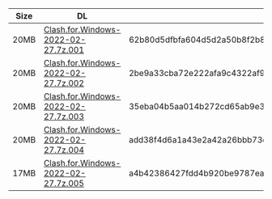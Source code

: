 |    Size   |     DL  | sha512sum |
|  ---  |  ---  |  ---  |
| 20MB | [Clash.for.Windows-2022-02-27.7z.001](https://cdn.jsdelivr.net/gh/appleians/cfw_m1@main/Clash.for.Windows-2022-02-27.7z.001) | 62b80d5dfbfa604d5d2a50b8f2b8389b913df4cca21d729c6db88ff8e7ca7d0101fbd0c7ca5058f46a0f365a69bf28f17bfcbc45773fed4d58e72e1d09a9359a |
| 20MB | [Clash.for.Windows-2022-02-27.7z.002](https://cdn.jsdelivr.net/gh/appleians/cfw_m1@main/Clash.for.Windows-2022-02-27.7z.002) | 2be9a33cba72e222afa9c4322af9f8b0489e02563be6b04a6cd4bd611536a56a4b760edc6f5fd0aeff627685840f5171241859178466cdc0bda450302c60b64d |
| 20MB | [Clash.for.Windows-2022-02-27.7z.003](https://cdn.jsdelivr.net/gh/appleians/cfw_m1@main/Clash.for.Windows-2022-02-27.7z.003) | 35eba04b5aa014b272cd65ab9e387a6c35b1f36de7c4c1dcfea9b83144116c054024113c198bed00408723da2c8f1264b9aabb151d583e9426dd7aa2776ac48c |
| 20MB | [Clash.for.Windows-2022-02-27.7z.004](https://cdn.jsdelivr.net/gh/appleians/cfw_m1@main/Clash.for.Windows-2022-02-27.7z.004) | add38f4d6a1a43e2a42a26bbb73d0a1cc5e396e647b354f196dfea3c6c5de252a7468c43d05ac251c137253101402636ff39c60f38b5c41c712360415c0cef6c |
| 17MB | [Clash.for.Windows-2022-02-27.7z.005](https://cdn.jsdelivr.net/gh/appleians/cfw_m1@main/Clash.for.Windows-2022-02-27.7z.005) | a4b42386427fdd4b920be9787ea057972596574e3edf2140deb50fd43ed0cd3f639311d32e2226b6a0d75a2adcac29628a55dcea5f4af7a907f5e4fbb7b29e96 |
